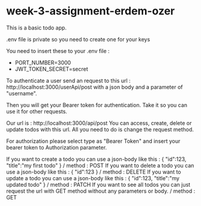 # week-3-assignment-erdem-ozer

This is a basic todo app.

.env file is private so you need to create one for your keys

You need to insert these to your .env file :
- PORT_NUMBER=3000
- JWT_TOKEN_SECRET=secret

To authenticate a user send an request to this url : http://localhost:3000/userApi/post with a json body and a parameter of "username".

Then you will get your Bearer token for authentication. Take it so you can use it for other requests.

Our url is : http://localhost:3000/api/post
You can access, create, delete or update todos with this url. All you need to do is change the request method.

For authorization please select type as "Bearer Token" and insert your bearer token to Authorization parameter.

If you want to create a todo you can use a json-body like this : { "id":123, "title":"my first todo" } / method : POST
If you want to delete a todo you can use a json-body like this : { "id":123 } / method : DELETE
If you want to update a todo you can use a json-body like this : { "id":123, "title":"my updated todo" } / method : PATCH
If you want to see all todos you can just request the url with GET method without any parameters or body. / method : GET
